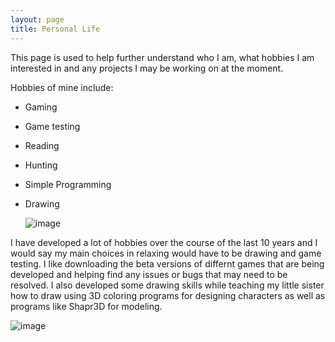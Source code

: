 ```yaml
---
layout: page
title: Personal Life
---
```


This page is used to help further understand who I am, what hobbies I am interested in and any projects I may be working on at the moment.

Hobbies of mine include:
- Gaming
- Game testing
- Reading
- Hunting
- Simple Programming
- Drawing

     ![image](https://user-images.githubusercontent.com/75332276/100810796-d567ee00-33fe-11eb-93a6-acbf977f4ed2.png)

I have developed a lot of hobbies over the course of the last 10 years and I would say my main choices in relaxing would have to be drawing and game testing. I like downloading the beta versions of differnt games that are being developed and helping find any issues or bugs that may need to be resolved. I also developed some drawing skills while teaching my little sister how to draw using 3D coloring programs for designing characters as well as programs like Shapr3D for modeling.

   ![image](https://user-images.githubusercontent.com/75332276/100810227-9a18ef80-33fd-11eb-9490-5320808ac2f3.png)
 
